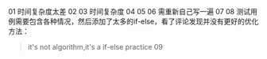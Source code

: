 01 时间复杂度太差
02 
03 时间复杂度
04 
05 
06 需重新自己写一遍
07 
08 测试用例需要包含各种情况，然后添加了太多的if-else，看了评论发现并没有更好的优化方法：
> it's not algorithm,it's a if-else practice
09 
